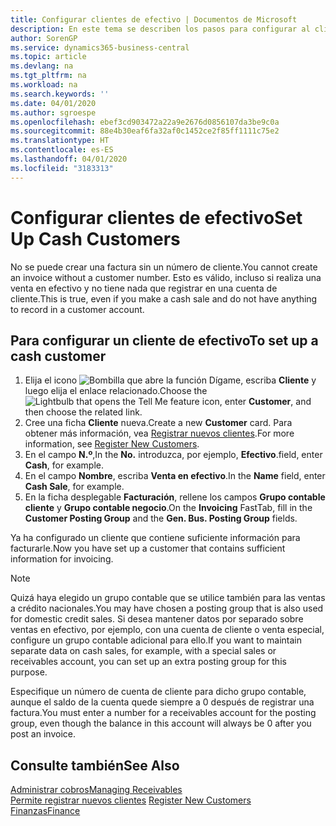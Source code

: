 ```yaml
---
title: Configurar clientes de efectivo | Documentos de Microsoft
description: En este tema se describen los pasos para configurar al cliente que paga en efectivo.
author: SorenGP
ms.service: dynamics365-business-central
ms.topic: article
ms.devlang: na
ms.tgt_pltfrm: na
ms.workload: na
ms.search.keywords: ''
ms.date: 04/01/2020
ms.author: sgroespe
ms.openlocfilehash: ebef3cd903472a22a9e2676d0856107da3be9c0a
ms.sourcegitcommit: 88e4b30eaf6fa32af0c1452ce2f85ff1111c75e2
ms.translationtype: HT
ms.contentlocale: es-ES
ms.lasthandoff: 04/01/2020
ms.locfileid: "3183313"
---
```

# <a name="set-up-cash-customers"></a><span data-ttu-id="d0326-103">Configurar clientes de efectivo</span><span class="sxs-lookup"><span data-stu-id="d0326-103">Set Up Cash Customers</span></span>
<span data-ttu-id="d0326-104">No se puede crear una factura sin un número de cliente.</span><span class="sxs-lookup"><span data-stu-id="d0326-104">You cannot create an invoice without a customer number.</span></span> <span data-ttu-id="d0326-105">Esto es válido, incluso si realiza una venta en efectivo y no tiene nada que registrar en una cuenta de cliente.</span><span class="sxs-lookup"><span data-stu-id="d0326-105">This is true, even if you make a cash sale and do not have anything to record in a customer account.</span></span>  

## <a name="to-set-up-a-cash-customer"></a><span data-ttu-id="d0326-106">Para configurar un cliente de efectivo</span><span class="sxs-lookup"><span data-stu-id="d0326-106">To set up a cash customer</span></span>  
1.  <span data-ttu-id="d0326-107">Elija el icono ![Bombilla que abre la función Dígame](media/ui-search/search_small.png "Dígame qué desea hacer"), escriba **Cliente** y luego elija el enlace relacionado.</span><span class="sxs-lookup"><span data-stu-id="d0326-107">Choose the ![Lightbulb that opens the Tell Me feature](media/ui-search/search_small.png "Tell me what you want to do") icon, enter **Customer**, and then choose the related link.</span></span>  
2.  <span data-ttu-id="d0326-108">Cree una ficha **Cliente** nueva.</span><span class="sxs-lookup"><span data-stu-id="d0326-108">Create a new **Customer** card.</span></span> <span data-ttu-id="d0326-109">Para obtener más información, vea [Registrar nuevos clientes](sales-how-register-new-customers.md).</span><span class="sxs-lookup"><span data-stu-id="d0326-109">For more information, see [Register New Customers](sales-how-register-new-customers.md).</span></span>
3.  <span data-ttu-id="d0326-110">En el campo **N.º**,</span><span class="sxs-lookup"><span data-stu-id="d0326-110">In the **No.**</span></span> <span data-ttu-id="d0326-111">introduzca, por ejemplo, **Efectivo**.</span><span class="sxs-lookup"><span data-stu-id="d0326-111">field, enter **Cash**, for example.</span></span>  
4.  <span data-ttu-id="d0326-112">En el campo **Nombre**, escriba **Venta en efectivo**.</span><span class="sxs-lookup"><span data-stu-id="d0326-112">In the **Name** field, enter **Cash Sale**, for example.</span></span>  
5.  <span data-ttu-id="d0326-113">En la ficha desplegable **Facturación**, rellene los campos **Grupo contable cliente** y **Grupo contable negocio**.</span><span class="sxs-lookup"><span data-stu-id="d0326-113">On the **Invoicing** FastTab, fill in the **Customer Posting Group** and the **Gen. Bus. Posting Group** fields.</span></span>  

 <span data-ttu-id="d0326-114">Ya ha configurado un cliente que contiene suficiente información para facturarle.</span><span class="sxs-lookup"><span data-stu-id="d0326-114">Now you have set up a customer that contains sufficient information for invoicing.</span></span>  

> [!NOTE]  
>  <span data-ttu-id="d0326-115">Quizá haya elegido un grupo contable que se utilice también para las ventas a crédito nacionales.</span><span class="sxs-lookup"><span data-stu-id="d0326-115">You may have chosen a posting group that is also used for domestic credit sales.</span></span> <span data-ttu-id="d0326-116">Si desea mantener datos por separado sobre ventas en efectivo, por ejemplo, con una cuenta de cliente o venta especial, configure un grupo contable adicional para ello.</span><span class="sxs-lookup"><span data-stu-id="d0326-116">If you want to maintain separate data on cash sales, for example, with a special sales or receivables account, you can set up an extra posting group for this purpose.</span></span>  
>   
>  <span data-ttu-id="d0326-117">Especifique un número de cuenta de cliente para dicho grupo contable, aunque el saldo de la cuenta quede siempre a 0 después de registrar una factura.</span><span class="sxs-lookup"><span data-stu-id="d0326-117">You must enter a number for a receivables account for the posting group, even though the balance in this account will always be 0 after you post an invoice.</span></span>  

## <a name="see-also"></a><span data-ttu-id="d0326-118">Consulte también</span><span class="sxs-lookup"><span data-stu-id="d0326-118">See Also</span></span>
[<span data-ttu-id="d0326-119">Administrar cobros</span><span class="sxs-lookup"><span data-stu-id="d0326-119">Managing Receivables</span></span>](receivables-manage-receivables.md)  
<span data-ttu-id="d0326-120">[Permite registrar nuevos clientes](sales-how-register-new-customers.md)  </span><span class="sxs-lookup"><span data-stu-id="d0326-120">[Register New Customers](sales-how-register-new-customers.md)  </span></span>  
[<span data-ttu-id="d0326-121">Finanzas</span><span class="sxs-lookup"><span data-stu-id="d0326-121">Finance</span></span>](finance.md)  

